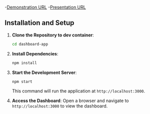 
-[Demonstration URL](<https://dsci-554.github.io/project-team-wonder4/>)
-[Presentation URL](<https://docs.google.com/presentation/d/1RK4C6yvwaLb6RmUEzW36hy6LeCOev5s0xak4oEdLoe4/edit?usp=sharing>)

## Installation and Setup

1. **Clone the Repository to dev container**:
   ```sh
   cd dashboard-app
   ```

2. **Install Dependencies**:
   ```sh
   npm install
   ```

3. **Start the Development Server**:
   ```sh
   npm start
   ```
   This command will run the application at `http://localhost:3000`.

4. **Access the Dashboard**:
   Open a browser and navigate to `http://localhost:3000` to view the dashboard.


